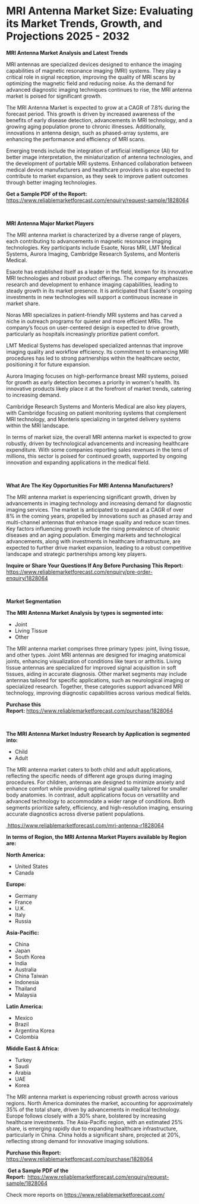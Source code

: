<p><h1>MRI Antenna Market Size: Evaluating its Market Trends, Growth, and Projections 2025 - 2032</h1></p><p><strong>MRI Antenna Market Analysis and Latest Trends</strong></p>
<p><p>MRI antennas are specialized devices designed to enhance the imaging capabilities of magnetic resonance imaging (MRI) systems. They play a critical role in signal reception, improving the quality of MRI scans by optimizing the magnetic field and reducing noise. As the demand for advanced diagnostic imaging techniques continues to rise, the MRI antenna market is poised for significant growth.</p><p>The MRI Antenna Market is expected to grow at a CAGR of 7.8% during the forecast period. This growth is driven by increased awareness of the benefits of early disease detection, advancements in MRI technology, and a growing aging population prone to chronic illnesses. Additionally, innovations in antenna design, such as phased-array systems, are enhancing the performance and efficiency of MRI scans. </p><p>Emerging trends include the integration of artificial intelligence (AI) for better image interpretation, the miniaturization of antenna technologies, and the development of portable MRI systems. Enhanced collaboration between medical device manufacturers and healthcare providers is also expected to contribute to market expansion, as they seek to improve patient outcomes through better imaging technologies.</p></p>
<p><strong>Get a Sample PDF of the Report:&nbsp;</strong> <a href="https://www.reliablemarketforecast.com/enquiry/request-sample/1828064?utm_campaign=2479&utm_medium=2&utm_source=Github&utm_content=ia&utm_term=03032025&utm_id=mri-antenna">https://www.reliablemarketforecast.com/enquiry/request-sample/1828064</a></p>
<p>&nbsp;</p>
<p><strong>MRI Antenna Major Market Players</strong></p>
<p><p>The MRI antenna market is characterized by a diverse range of players, each contributing to advancements in magnetic resonance imaging technologies. Key participants include Esaote, Noras MRI, LMT Medical Systems, Aurora Imaging, Cambridge Research Systems, and Monteris Medical.</p><p>Esaote has established itself as a leader in the field, known for its innovative MRI technologies and robust product offerings. The company emphasizes research and development to enhance imaging capabilities, leading to steady growth in its market presence. It is anticipated that Esaote's ongoing investments in new technologies will support a continuous increase in market share.</p><p>Noras MRI specializes in patient-friendly MRI systems and has carved a niche in outreach programs for quieter and more efficient MRIs. The company’s focus on user-centered design is expected to drive growth, particularly as hospitals increasingly prioritize patient comfort.</p><p>LMT Medical Systems has developed specialized antennas that improve imaging quality and workflow efficiency. Its commitment to enhancing MRI procedures has led to strong partnerships within the healthcare sector, positioning it for future expansion.</p><p>Aurora Imaging focuses on high-performance breast MRI systems, poised for growth as early detection becomes a priority in women's health. Its innovative products likely place it at the forefront of market trends, catering to increasing demand.</p><p>Cambridge Research Systems and Monteris Medical are also key players, with Cambridge focusing on patient monitoring systems that complement MRI technology, and Monteris specializing in targeted delivery systems within the MRI landscape.</p><p>In terms of market size, the overall MRI antenna market is expected to grow robustly, driven by technological advancements and increasing healthcare expenditure. With some companies reporting sales revenues in the tens of millions, this sector is poised for continued growth, supported by ongoing innovation and expanding applications in the medical field.</p></p>
<p>&nbsp;</p>
<p><strong>What Are The Key Opportunities For MRI Antenna Manufacturers?</strong></p>
<p><p>The MRI antenna market is experiencing significant growth, driven by advancements in imaging technology and increasing demand for diagnostic imaging services. The market is anticipated to expand at a CAGR of over 8% in the coming years, propelled by innovations such as phased array and multi-channel antennas that enhance image quality and reduce scan times. Key factors influencing growth include the rising prevalence of chronic diseases and an aging population. Emerging markets and technological advancements, along with investments in healthcare infrastructure, are expected to further drive market expansion, leading to a robust competitive landscape and strategic partnerships among key players.</p></p>
<p><strong>Inquire or Share Your Questions If Any Before Purchasing This Report:</strong> <a href="https://www.reliablemarketforecast.com/enquiry/pre-order-enquiry/1828064?utm_campaign=2479&utm_medium=2&utm_source=Github&utm_content=ia&utm_term=03032025&utm_id=mri-antenna">https://www.reliablemarketforecast.com/enquiry/pre-order-enquiry/1828064</a></p>
<p>&nbsp;</p>
<p><strong>Market Segmentation</strong></p>
<p><strong>The MRI Antenna Market Analysis by types is segmented into:</strong></p>
<p><ul><li>Joint</li><li>Living Tissue</li><li>Other</li></ul></p>
<p><p>The MRI antenna market comprises three primary types: joint, living tissue, and other types. Joint MRI antennas are designed for imaging anatomical joints, enhancing visualization of conditions like tears or arthritis. Living tissue antennas are specialized for improved signal acquisition in soft tissues, aiding in accurate diagnosis. Other market segments may include antennas tailored for specific applications, such as neurological imaging or specialized research. Together, these categories support advanced MRI technology, improving diagnostic capabilities across various medical fields.</p></p>
<p><strong>Purchase this Report:&nbsp;</strong><a href="https://www.reliablemarketforecast.com/purchase/1828064?utm_campaign=2479&utm_medium=2&utm_source=Github&utm_content=ia&utm_term=03032025&utm_id=mri-antenna">https://www.reliablemarketforecast.com/purchase/1828064</a></p>
<p>&nbsp;</p>
<p><strong>The MRI Antenna Market Industry Research by Application is segmented into:</strong></p>
<p><ul><li>Child</li><li>Adult</li></ul></p>
<p><p>The MRI antenna market caters to both child and adult applications, reflecting the specific needs of different age groups during imaging procedures. For children, antennas are designed to minimize anxiety and enhance comfort while providing optimal signal quality tailored for smaller body anatomies. In contrast, adult applications focus on versatility and advanced technology to accommodate a wider range of conditions. Both segments prioritize safety, efficiency, and high-resolution imaging, ensuring accurate diagnostics across diverse patient populations.</p></p>
<p><a href="https://www.reliablemarketforecast.com/mri-antenna-r1828064?utm_campaign=2479&utm_medium=2&utm_source=Github&utm_content=ia&utm_term=03032025&utm_id=mri-antenna">&nbsp;https://www.reliablemarketforecast.com/mri-antenna-r1828064</a></p>
<p><strong>In terms of Region, the MRI Antenna Market Players available by Region are:</strong></p>
<p>
    <p> <strong> North America: </strong>
        <ul>
            <li>United States</li>
            <li>Canada</li>
        </ul>
        </p> 
    <p> <strong> Europe: </strong>
        <ul>
            <li>Germany</li>
            <li>France</li>
            <li>U.K.</li>
            <li>Italy</li>
            <li>Russia</li>
        </ul>
        </p> 
    <p> <strong> Asia-Pacific: </strong>
        <ul>
            <li>China</li>
            <li>Japan</li>
            <li>South Korea</li>
            <li>India</li>
            <li>Australia</li>
            <li>China Taiwan</li>
            <li>Indonesia</li>
            <li>Thailand</li>
            <li>Malaysia</li>
        </ul>
        </p> 
    <p> <strong> Latin America: </strong>
        <ul>
            <li>Mexico</li>
            <li>Brazil</li>
            <li>Argentina Korea</li>
            <li>Colombia</li>
        </ul>
        </p> 
    <p> <strong> Middle East & Africa: </strong>
        <ul>
            <li>Turkey</li>
            <li>Saudi</li>
            <li>Arabia</li>
            <li>UAE</li>
            <li>Korea</li>
        </ul>
    </p>
    </p>
<p><p>The MRI antenna market is experiencing robust growth across various regions. North America dominates the market, accounting for approximately 35% of the total share, driven by advancements in medical technology. Europe follows closely with a 30% share, bolstered by increasing healthcare investments. The Asia-Pacific region, with an estimated 25% share, is emerging rapidly due to expanding healthcare infrastructure, particularly in China. China holds a significant share, projected at 20%, reflecting strong demand for innovative imaging solutions.</p></p>
<p><strong>Purchase this Report: </strong><a href="https://www.reliablemarketforecast.com/purchase/1828064?utm_campaign=2479&utm_medium=2&utm_source=Github&utm_content=ia&utm_term=03032025&utm_id=mri-antenna">https://www.reliablemarketforecast.com/purchase/1828064</a></p>
<p>&nbsp;<strong>Get a Sample PDF of the Report:&nbsp;&nbsp;</strong><a href="https://www.reliablemarketforecast.com/enquiry/request-sample/1828064?utm_campaign=2479&utm_medium=2&utm_source=Github&utm_content=ia&utm_term=03032025&utm_id=mri-antenna">https://www.reliablemarketforecast.com/enquiry/request-sample/1828064</a></p>
<p><strong></strong></p>
<p>Check more reports on <a href="https://www.reliablemarketforecast.com/?utm_campaign=2479&utm_medium=2&utm_source=Github&utm_content=ia&utm_term=03032025&utm_id=mri-antenna">https://www.reliablemarketforecast.com/</a></p>